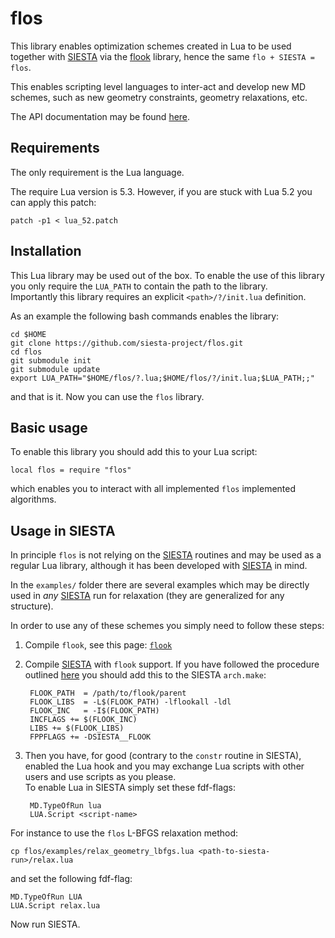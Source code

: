 # flos

This library enables optimization schemes created in Lua to be
used together with [SIESTA][siesta] via the [flook][flook] library, hence
the same `flo + SIESTA = flos`.

This enables scripting level languages to inter-act and develop
new MD schemes, such as new geometry constraints, geometry relaxations, etc.

The API documentation may be found [here][flos-doc].

## Requirements

The only requirement is the Lua language.

The require Lua version is 5.3. However, if you are stuck with Lua 5.2 you
can apply this patch:

    patch -p1 < lua_52.patch

## Installation

This Lua library may be used out of the box. To enable the use of this library
you only require the `LUA_PATH` to contain the path to the library.  
Importantly this library requires an explicit `<path>/?/init.lua` definition.

As an example the following bash commands enables the library:

    cd $HOME
    git clone https://github.com/siesta-project/flos.git
	cd flos
	git submodule init
	git submodule update
	export LUA_PATH="$HOME/flos/?.lua;$HOME/flos/?/init.lua;$LUA_PATH;;"

and that is it. Now you can use the `flos` library.
    

## Basic usage

To enable this library you should add this to your Lua script:

    local flos = require "flos"

which enables you to interact with all implemented `flos` implemented algorithms.


## Usage in SIESTA

In principle `flos` is not relying on the [SIESTA][siesta] routines and may
be used as a regular Lua library, although it has been developed
with [SIESTA][siesta] in mind.

In the `examples/` folder there are several examples which may be directly used in _any_
[SIESTA][siesta] run for relaxation (they are generalized for any structure).

In order to use any of these schemes you simply need to follow these steps:

1. Compile `flook`, see this page: [`flook`][flook]
2. Compile [SIESTA][siesta] with `flook` support. If you have followed the
   procedure outlined [here][flook] you should add this to the SIESTA `arch.make`:

        FLOOK_PATH  = /path/to/flook/parent
        FLOOK_LIBS  = -L$(FLOOK_PATH) -lflookall -ldl
        FLOOK_INC   = -I$(FLOOK_PATH)
        INCFLAGS += $(FLOOK_INC)
        LIBS += $(FLOOK_LIBS)
	    FPPFLAGS += -DSIESTA__FLOOK

3. Then you have, for good (contrary to the `constr` routine in SIESTA), 
   enabled the Lua hook and you may exchange Lua scripts with other users
   and use scripts as you please.  
   To enable Lua in SIESTA simply set these fdf-flags:

        MD.TypeOfRun lua
        LUA.Script <script-name>

For instance to use the `flos` L-BFGS relaxation method:

    cp flos/examples/relax_geometry_lbfgs.lua <path-to-siesta-run>/relax.lua

and set the following fdf-flag:

    MD.TypeOfRun LUA
    LUA.Script relax.lua

Now run SIESTA.


[flook]: https://github.com/ElectronicStructureLibrary/flook
[flos-doc]: https://siesta-project.github.io/flos/index.html
[siesta]: https://launchpad.net/siesta
